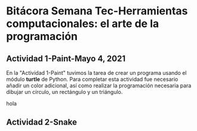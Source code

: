 # Bitácora Semana Tec-Herramientas computacionales: el arte de la programación
## Actividad 1-Paint-Mayo 4, 2021
En la "Actividad 1-Paint" tuvimos la tarea de crear un programa usando el módulo **turtle** de Python. Para completar esta actividad fue necesario añadir un color adicional, así como realizar la programación necesaria para dibujar un círculo, un rectángulo y un triángulo.

hola
## Actividad 2-Snake
